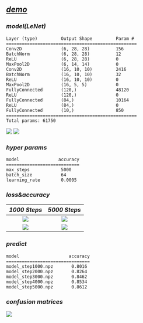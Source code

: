 ## *[demo](./demo.ipynb)*

### *model(LeNet)*
```
Layer (type)         Output Shape         Param #
==================================================
Conv2D               (6, 28, 28)          156
BatchNorm            (6, 28, 28)          12
ReLU                 (6, 28, 28)          0
MaxPool2D            (6, 14, 14)          0
Conv2D               (16, 10, 10)         2416
BatchNorm            (16, 10, 10)         32
ReLU                 (16, 10, 10)         0
MaxPool2D            (16, 5, 5)           0
FullyConnected       (120,)               48120
ReLU                 (120,)               0
FullyConnected       (84,)                10164
ReLU                 (84,)                0
FullyConnected       (10,)                850
==================================================
Total params: 61750
```
![](https://cdn.jsdelivr.net/gh/Nuyoahwjl/Fashion-MNIST-Chiale/img/1.png)
![](https://cdn.jsdelivr.net/gh/Nuyoahwjl/Fashion-MNIST-Chiale/img/2.png)

### *hyper params*

``` 
model               accuracy
============================
max_steps            5000
batch_size           64
learning_rate        0.0005
```

### *loss&accuracy*
| *1000 Steps*     | *5000 Steps*     |
|:----------------:|:----------------:|
| ![](https://cdn.jsdelivr.net/gh/Nuyoahwjl/Fashion-MNIST-Chiale/img/5.png) | ![](https://cdn.jsdelivr.net/gh/Nuyoahwjl/Fashion-MNIST-Chiale/img/3.png) |
| ![](https://cdn.jsdelivr.net/gh/Nuyoahwjl/Fashion-MNIST-Chiale/img/6.png) | ![](https://cdn.jsdelivr.net/gh/Nuyoahwjl/Fashion-MNIST-Chiale/img/4.png) |

### *predict*
```
model                   accuracy
================================
model_step1000.npz       0.8016
model_step2000.npz       0.8264
model_step3000.npz       0.8462
model_step4000.npz       0.8534
model_step5000.npz       0.8612
```

### *confusion matrices*
![](https://cdn.jsdelivr.net/gh/Nuyoahwjl/Fashion-MNIST-Chiale/img/7.png)

